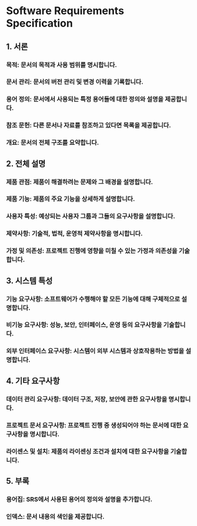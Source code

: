 # Software Requirements Specification

## 1. 서론
### 목적: 문서의 목적과 사용 범위를 명시합니다.
### 문서 관리: 문서의 버전 관리 및 변경 이력을 기록합니다.
### 용어 정의: 문서에서 사용되는 특정 용어들에 대한 정의와 설명을 제공합니다.
### 참조 문헌: 다른 문서나 자료를 참조하고 있다면 목록을 제공합니다.
### 개요: 문서의 전체 구조를 요약합니다.
## 2. 전체 설명
### 제품 관점: 제품이 해결하려는 문제와 그 배경을 설명합니다.
### 제품 기능: 제품의 주요 기능을 상세하게 설명합니다.
### 사용자 특성: 예상되는 사용자 그룹과 그들의 요구사항을 설명합니다.
### 제약사항: 기술적, 법적, 운영적 제약사항을 명시합니다.
### 가정 및 의존성: 프로젝트 진행에 영향을 미칠 수 있는 가정과 의존성을 기술합니다.
## 3. 시스템 특성
### 기능 요구사항: 소프트웨어가 수행해야 할 모든 기능에 대해 구체적으로 설명합니다.
### 비기능 요구사항: 성능, 보안, 인터페이스, 운영 등의 요구사항을 기술합니다.
### 외부 인터페이스 요구사항: 시스템이 외부 시스템과 상호작용하는 방법을 설명합니다.
## 4. 기타 요구사항
### 데이터 관리 요구사항: 데이터 구조, 저장, 보안에 관한 요구사항을 명시합니다.
### 프로젝트 문서 요구사항: 프로젝트 진행 중 생성되어야 하는 문서에 대한 요구사항을 명시합니다.
### 라이센스 및 설치: 제품의 라이센싱 조건과 설치에 대한 요구사항을 기술합니다.
## 5. 부록
### 용어집: SRS에서 사용된 용어의 정의와 설명을 추가합니다.
### 인덱스: 문서 내용의 색인을 제공합니다.